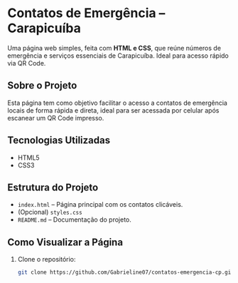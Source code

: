 # Contatos de Emergência – Carapicuíba

Uma página web simples, feita com **HTML e CSS**, que reúne números de emergência e serviços essenciais de Carapicuíba. Ideal para acesso rápido via QR Code.

## Sobre o Projeto
Esta página tem como objetivo facilitar o acesso a contatos de emergência locais de forma rápida e direta, ideal para ser acessada por celular após escanear um QR Code impresso.

## Tecnologias Utilizadas
- HTML5
- CSS3

## Estrutura do Projeto
- `index.html` – Página principal com os contatos clicáveis.
- (Opcional) `styles.css`
- `README.md` – Documentação do projeto.

## Como Visualizar a Página
1. Clone o repositório:
   ```bash
   git clone https://github.com/Gabrieline07/contatos-emergencia-cp.git
